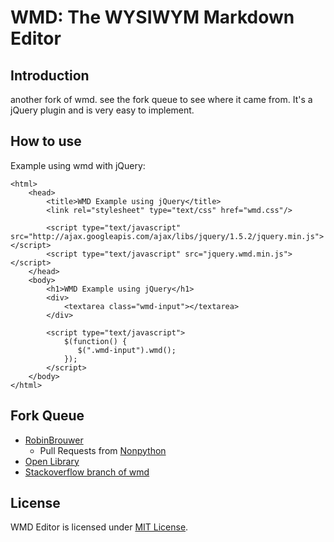 WMD: The WYSIWYM Markdown Editor
================================

Introduction
------------

another fork of wmd. see the fork queue to see where it came from.
It's a jQuery plugin and is very easy to implement.

How to use
----------

Example using wmd with jQuery:

    <html>
        <head>
            <title>WMD Example using jQuery</title>
            <link rel="stylesheet" type="text/css" href="wmd.css"/>

            <script type="text/javascript" src="http://ajax.googleapis.com/ajax/libs/jquery/1.5.2/jquery.min.js"></script>
            <script type="text/javascript" src="jquery.wmd.min.js"></script>
        </head>
        <body>
            <h1>WMD Example using jQuery</h1>
            <div>
                <textarea class="wmd-input"></textarea>
            </div>
    
            <script type="text/javascript">
                $(function() {
                   $(".wmd-input").wmd(); 
                });
            </script>
        </body>
    </html>

Fork Queue
---

- [RobinBrouwer](https://github.com/RobinBrouwer/wmd)
  - Pull Requests from [Nonpython](https://github.com/Nonpython)
- [Open Library](https://github.com/openlibrary/wmd)
- [Stackoverflow branch of wmd](http://github.com/derobins/wmd)



License
-------

WMD Editor is licensed under [MIT License](http://github.com/openlibrary/wmd/raw/master/License.txt).
